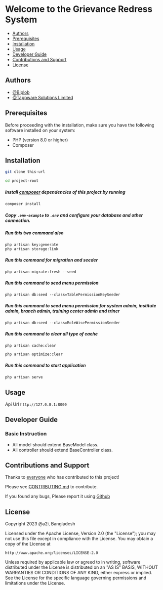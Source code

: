 # Welcome to the Grievance Redress System

- [Authors](#authors)
- [Prerequisites](#prerequisites)
- [Installation](#installation)
- [Usage](#usage)
- [Developer Guide](#developer-guide)
- [Contributions and Support](#contributions-and-support)
- [License](#license)

## Authors

- [@Biplob](https://www.linkedin.com/in/ekramul-kabir-biplob/)
- [@Tappware Solutions Limited](https://tappware.com/)


## Prerequisites

Before proceeding with the installation, make sure you have the following software installed on your system:

- PHP (version 8.0 or higher)
- Composer


## Installation

```sh
git clone this-url
```

```sh
cd project-root
```

##### Install [composer](https://getcomposer.org/) dependencies of this project by running

```sh
composer install
```

##### Copy `.env-example` to `.env` and configure your database and other connection.

##### Run this two command also

```shell
php artisan key:generate
php artisan storage:link 
```

##### Run this command for migration and seeder

```shell
php artisan migrate:fresh --seed
```

##### Run this command to seed menu permission

```shell
php artisan db:seed --class=TablePermissionKeySeeder
```

##### Run this command to seed menu permission for system admin, institute admin, branch admin, training center admin and triner

```shell
php artisan db:seed --class=RoleWisePermissionSeeder
```

##### Run this command to clear all type of cache

```shell
php artisan cache:clear
```

```shell
php artisan optimize:clear
```


##### Run this command to start application

```shell
php artisan serve
```



## Usage

Api Url `http://127.0.0.1:8000`


## Developer Guide

### Basic Instruction

- All model should extend BaseModel class.
- All controller should extend BaseController class.


## Contributions and Support

Thanks to [everyone](https://github.com/a2i-dpg/skills-and-certification/graphs/contributors)
who has contributed to this project!

Please see [CONTRIBUTING.md](CONTRIBUTING.md) to contribute.

If you found any bugs, Please report it using [Github](https://github.com/a2i-dpg/skills-and-certification/issues)

## License

Copyright 2023 @a2i, Bangladesh

Licensed under the Apache License, Version 2.0 (the "License");
you may not use this file except in compliance with the License.
You may obtain a copy of the License at

    http://www.apache.org/licenses/LICENSE-2.0

Unless required by applicable law or agreed to in writing, software
distributed under the License is distributed on an "AS IS" BASIS,
WITHOUT WARRANTIES OR CONDITIONS OF ANY KIND, either express or implied.
See the License for the specific language governing permissions and
limitations under the License.
